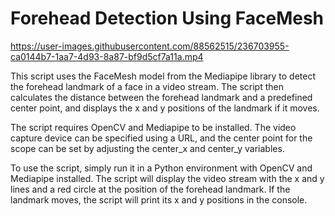 # Forehead Detection Using FaceMesh


https://user-images.githubusercontent.com/88562515/236703955-ca0144b7-1aa7-4d93-8a87-bf9d5cf7a11a.mp4


This script uses the FaceMesh model from the Mediapipe library to detect the forehead landmark of a face in a video stream. The script then calculates the distance between the forehead landmark and a predefined center point, and displays the x and y positions of the landmark if it moves.

The script requires OpenCV and Mediapipe to be installed. The video capture device can be specified using a URL, and the center point for the scope can be set by adjusting the center_x and center_y variables.

To use the script, simply run it in a Python environment with OpenCV and Mediapipe installed. The script will display the video stream with the x and y lines and a red circle at the position of the forehead landmark. If the landmark moves, the script will print its x and y positions in the console.
